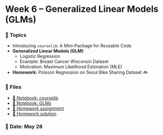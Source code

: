 # Week 6 – Generalized Linear Models (GLMs)

### 🧠 Topics
- Introducing `courselib`: A Mini-Package for Reusable Code
- **Generalized Linear Models (GLM)**:
    - Logistic Regression
    - Example: Breast Cancer Wisconsin Dataset
    - Motivation: Maximum Likelihood Estimation (MLE)
- **Homework:** Poisson Regression on Seoul Bike Sharing Dataset 🚲 


### 📂 Files
- [📘 Notebook: courselib](courselib_intro.ipynb)
- [📘 Notebook: GLMs](glm.ipynb)
- [📝 Homework assignment](week6_hw_poisson.md)
- [📘 Homework solution]()

### 📅 Date: May 28